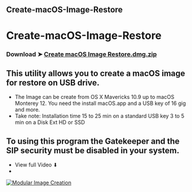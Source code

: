 ## Create-macOS-Image-Restore

# Create-macOS-Image-Restore

### Download ➤ [Create macOS Image Restore.dmg.zip](https://github.com/chris1111/Create-macOS-Image-Restore/releases/tag/V1)

## This utility allows you to create a macOS image for restore on USB drive. 
- The Image can be create from OS X Mavericks 10.9 up to macOS Monterey 12. You need the install macOS.app and a USB key of 16 gig and more.
- Take note: Installation time 15 to 25 min on a standard USB key 3 to 5 min on a Disk Ext HD or SSD
## To using this program the Gatekeeper and the SIP security must be disabled in your system.

- View full Video ⬇︎
- 
[![Modular Image Creation](https://user-images.githubusercontent.com/6248794/118173318-6a820080-b3fb-11eb-9ba5-203165fb6f26.png)](https://youtu.be/B_DtkhtvbDs)
